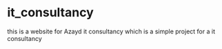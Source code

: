 # it_consultancy
this is a website for Azayd it consultancy which is a simple project for a it consultancy
 
